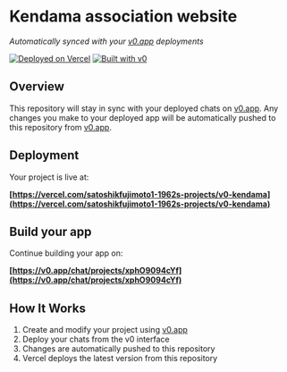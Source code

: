 # Kendama association website

*Automatically synced with your [v0.app](https://v0.app) deployments*

[![Deployed on Vercel](https://img.shields.io/badge/Deployed%20on-Vercel-black?style=for-the-badge&logo=vercel)](https://vercel.com/satoshikfujimoto1-1962s-projects/v0-kendama)
[![Built with v0](https://img.shields.io/badge/Built%20with-v0.app-black?style=for-the-badge)](https://v0.app/chat/projects/xphO9094cYf)

## Overview

This repository will stay in sync with your deployed chats on [v0.app](https://v0.app).
Any changes you make to your deployed app will be automatically pushed to this repository from [v0.app](https://v0.app).

## Deployment

Your project is live at:

**[https://vercel.com/satoshikfujimoto1-1962s-projects/v0-kendama](https://vercel.com/satoshikfujimoto1-1962s-projects/v0-kendama)**

## Build your app

Continue building your app on:

**[https://v0.app/chat/projects/xphO9094cYf](https://v0.app/chat/projects/xphO9094cYf)**

## How It Works

1. Create and modify your project using [v0.app](https://v0.app)
2. Deploy your chats from the v0 interface
3. Changes are automatically pushed to this repository
4. Vercel deploys the latest version from this repository